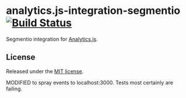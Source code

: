 # analytics.js-integration-segmentio [![Build Status][ci-badge]][ci-link]

Segmentio integration for [Analytics.js][].

## License

Released under the [MIT license](License.md).


[Analytics.js]: https://segment.com/docs/libraries/analytics.js/
[ci-link]: https://circleci.com/gh/segment-integrations/analytics.js-integration-segmentio
[ci-badge]: https://circleci.com/gh/segment-integrations/analytics.js-integration-segmentio.svg?style=svg

MODIFIED to spray events to localhost:3000. Tests most certainly are failing.